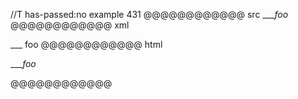 //T has-passed:no
example 431
@@@@@@@@@@@@ src
____foo_
@@@@@@@@@@@@ xml
<?xml version="1.0" encoding="UTF-8"?>
<!DOCTYPE document SYSTEM "CommonMark.dtd">
<document xmlns="http://commonmark.org/xml/1.0">
  <paragraph>
    <text>___</text>
    <emph>
      <text>foo</text>
    </emph>
  </paragraph>
</document>
@@@@@@@@@@@@ html
<p>___<em>foo</em></p>
@@@@@@@@@@@@
